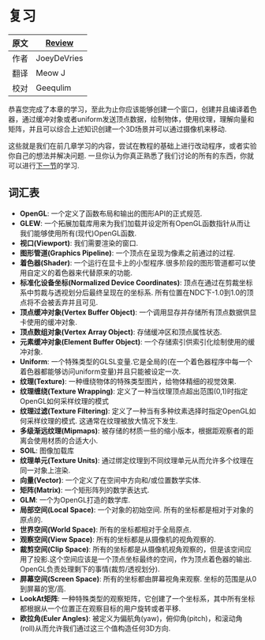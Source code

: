 # 复习

原文     | [Review](http://learnopengl.com/#!Getting-started/Review)
      ---|---
作者     | JoeyDeVries
翻译     | Meow J
校对     | Geequlim

恭喜您完成了本章的学习，至此为止你应该能够创建一个窗口，创建并且编译着色器，通过缓冲对象或者uniform发送顶点数据，绘制物体，使用纹理，理解向量和矩阵，并且可以综合上述知识创建一个3D场景并可以通过摄像机来移动.

这些就是我们在前几章学习的内容，尝试在教程的基础上进行改动程序，或者实验你自己的想法并解决问题. 一旦你认为你真正熟悉了我们讨论的所有的东西，你就可以进行[下一节](http://learnopengl-cn.readthedocs.org/zh/latest/02%20Lighting/01%20Colors/)的学习.

词汇表
--------

- **OpenGL**: 一个定义了函数布局和输出的图形API的正式规范.
- **GLEW**: 一个拓展加载库用来为我们加载并设定所有OpenGL函数指针从而让我们能够使用所有(现代)OpenGL函数.
- **视口(Viewport)**: 我们需要渲染的窗口.
- **图形管道(Graphics Pipeline)**: 一个顶点在呈现为像素之前通过的过程.
- **着色器(Shader)**: 一个运行在显卡上的小型程序.很多阶段的图形管道都可以使用自定义的着色器来代替原来的功能.
- **标准化设备坐标(Normalized Device Coordinates)**: 顶点在通过在剪裁坐标系中剪裁与透视划分后最终呈现在的坐标系. 所有位置在NDC下-1.0到1.0的顶点将不会被丢弃并且可见.
- **顶点缓冲对象(Vertex Buffer Object)**: 一个调用显存并存储所有顶点数据供显卡使用的缓冲对象.
- **顶点数组对象(Vertex Array Object)**: 存储缓冲区和顶点属性状态.
- **元素缓冲对象(Element Buffer Object)**: 一个存储索引供索引化绘制使用的缓冲对象.
- **Uniform**: 一个特殊类型的GLSL变量.它是全局的(在一个着色器程序中每一个着色器都能够访问uniform变量)并且只能被设定一次.
- **纹理(Texture)**: 一种缠绕物体的特殊类型图片，给物体精细的视觉效果.
- **纹理缠绕(Texture Wrapping)**: 定义了一种当纹理顶点超出范围(0,1)时指定OpenGL如何采样纹理的模式
- **纹理过滤(Texture Filtering)**: 定义了一种当有多种纹素选择时指定OpenGL如何采样纹理的模式. 这通常在纹理被放大情况下发生.
- **多级渐远纹理(Mipmaps)**: 被存储的材质一些的缩小版本，根据距观察者的距离会使用材质的合适大小.
- **SOIL**: 图像加载库
- **纹理单元(Texture Units)**: 通过绑定纹理到不同纹理单元从而允许多个纹理在同一对象上渲染.
- **向量(Vector)**: 一个定义了在空间中方向和/或位置数学实体.
- **矩阵(Matrix)**: 一个矩形阵列的数学表达式.
- **GLM**: 一个为OpenGL打造的数学库.
- **局部空间(Local Space)**: 一个对象的初始空间. 所有的坐标都是相对于对象的原点的.
- **世界空间(World Space)**: 所有的坐标都相对于全局原点.
- **观察空间(View Space)**: 所有的坐标都是从摄像机的视角观察的.
- **裁剪空间(Clip Space)**: 所有的坐标都是从摄像机视角观察的，但是该空间应用了投影.这个空间应该是一个顶点坐标最终的空间，作为顶点着色器的输出. OpenGL负责处理剩下的事情(裁剪/透视划分).
- **屏幕空间(Screen Space)**: 所有的坐标都由屏幕视角来观察. 坐标的范围是从0到屏幕的宽/高.
- **LookAt矩阵**: 一种特殊类型的观察矩阵，它创建了一个坐标系，其中所有坐标都根据从一个位置正在观察目标的用户旋转或者平移.
- **欧拉角(Euler Angles)**: 被定义为偏航角(yaw)，俯仰角(pitch)，和滚动角(roll)从而允许我们通过这三个值构造任何3D方向.
